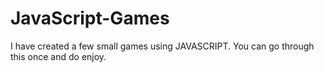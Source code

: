 # JavaScript-Games
I have created a few small games using JAVASCRIPT. You can go through this once and do enjoy.
